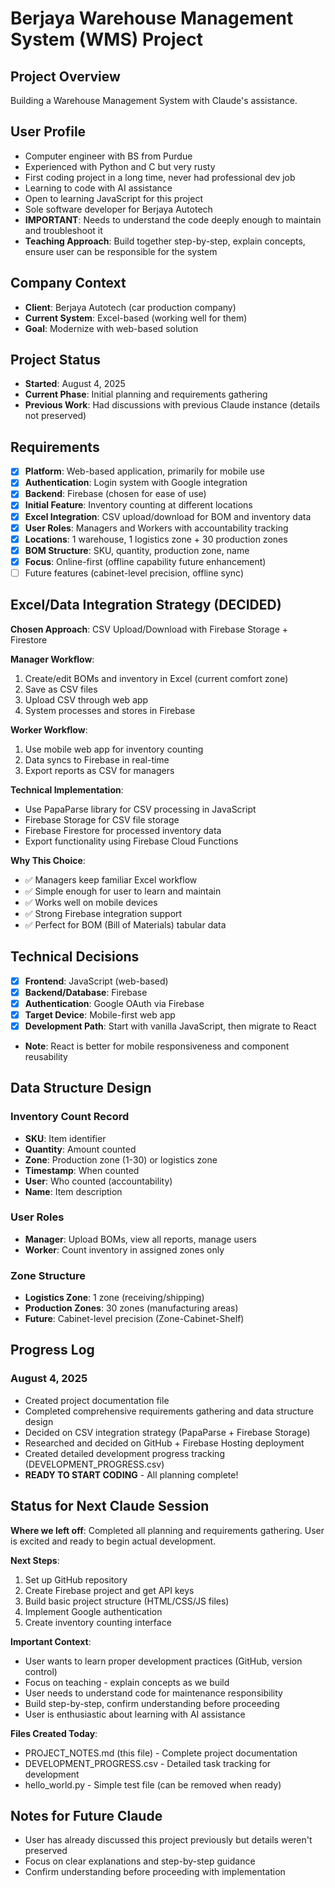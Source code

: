# Berjaya Warehouse Management System (WMS) Project

## Project Overview
Building a Warehouse Management System with Claude's assistance.

## User Profile
- Computer engineer with BS from Purdue
- Experienced with Python and C but very rusty
- First coding project in a long time, never had professional dev job
- Learning to code with AI assistance
- Open to learning JavaScript for this project
- Sole software developer for Berjaya Autotech
- **IMPORTANT**: Needs to understand the code deeply enough to maintain and troubleshoot it
- **Teaching Approach**: Build together step-by-step, explain concepts, ensure user can be responsible for the system

## Company Context
- **Client**: Berjaya Autotech (car production company)
- **Current System**: Excel-based (working well for them)
- **Goal**: Modernize with web-based solution

## Project Status
- **Started**: August 4, 2025
- **Current Phase**: Initial planning and requirements gathering
- **Previous Work**: Had discussions with previous Claude instance (details not preserved)

## Requirements
- [x] **Platform**: Web-based application, primarily for mobile use
- [x] **Authentication**: Login system with Google integration
- [x] **Backend**: Firebase (chosen for ease of use)
- [x] **Initial Feature**: Inventory counting at different locations
- [x] **Excel Integration**: CSV upload/download for BOM and inventory data
- [x] **User Roles**: Managers and Workers with accountability tracking
- [x] **Locations**: 1 warehouse, 1 logistics zone + 30 production zones
- [x] **BOM Structure**: SKU, quantity, production zone, name
- [x] **Focus**: Online-first (offline capability future enhancement)
- [ ] Future features (cabinet-level precision, offline sync)

## Excel/Data Integration Strategy (DECIDED)
**Chosen Approach**: CSV Upload/Download with Firebase Storage + Firestore

**Manager Workflow**:
1. Create/edit BOMs and inventory in Excel (current comfort zone)
2. Save as CSV files
3. Upload CSV through web app
4. System processes and stores in Firebase

**Worker Workflow**:
1. Use mobile web app for inventory counting
2. Data syncs to Firebase in real-time
3. Export reports as CSV for managers

**Technical Implementation**:
- Use PapaParse library for CSV processing in JavaScript
- Firebase Storage for CSV file storage
- Firebase Firestore for processed inventory data
- Export functionality using Firebase Cloud Functions

**Why This Choice**:
- ✅ Managers keep familiar Excel workflow
- ✅ Simple enough for user to learn and maintain
- ✅ Works well on mobile devices
- ✅ Strong Firebase integration support
- ✅ Perfect for BOM (Bill of Materials) tabular data

## Technical Decisions
- [x] **Frontend**: JavaScript (web-based)
- [x] **Backend/Database**: Firebase
- [x] **Authentication**: Google OAuth via Firebase
- [x] **Target Device**: Mobile-first web app
- [x] **Development Path**: Start with vanilla JavaScript, then migrate to React
- **Note**: React is better for mobile responsiveness and component reusability

## Data Structure Design

### Inventory Count Record
- **SKU**: Item identifier
- **Quantity**: Amount counted
- **Zone**: Production zone (1-30) or logistics zone
- **Timestamp**: When counted
- **User**: Who counted (accountability)
- **Name**: Item description

### User Roles
- **Manager**: Upload BOMs, view all reports, manage users
- **Worker**: Count inventory in assigned zones only

### Zone Structure
- **Logistics Zone**: 1 zone (receiving/shipping)
- **Production Zones**: 30 zones (manufacturing areas)
- **Future**: Cabinet-level precision (Zone-Cabinet-Shelf)

## Progress Log
### August 4, 2025
- Created project documentation file
- Completed comprehensive requirements gathering and data structure design
- Decided on CSV integration strategy (PapaParse + Firebase Storage)
- Researched and decided on GitHub + Firebase Hosting deployment
- Created detailed development progress tracking (DEVELOPMENT_PROGRESS.csv)
- **READY TO START CODING** - All planning complete!

## Status for Next Claude Session
**Where we left off**: Completed all planning and requirements gathering. User is excited and ready to begin actual development.

**Next Steps**:
1. Set up GitHub repository 
2. Create Firebase project and get API keys
3. Build basic project structure (HTML/CSS/JS files)
4. Implement Google authentication
5. Create inventory counting interface

**Important Context**:
- User wants to learn proper development practices (GitHub, version control)
- Focus on teaching - explain concepts as we build
- User needs to understand code for maintenance responsibility
- Build step-by-step, confirm understanding before proceeding
- User is enthusiastic about learning with AI assistance

**Files Created Today**:
- PROJECT_NOTES.md (this file) - Complete project documentation
- DEVELOPMENT_PROGRESS.csv - Detailed task tracking for development
- hello_world.py - Simple test file (can be removed when ready)

## Notes for Future Claude
- User has already discussed this project previously but details weren't preserved
- Focus on clear explanations and step-by-step guidance
- Confirm understanding before proceeding with implementation